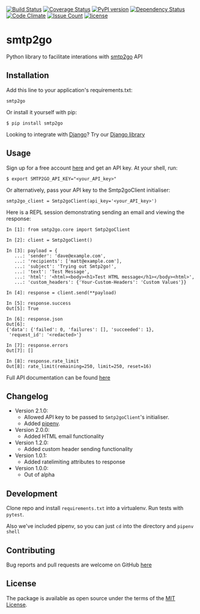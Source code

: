 [![Build Status](https://travis-ci.org/smtp2go-oss/smtp2go-python.svg?branch=master)](https://travis-ci.org/smtp2go-oss/smtp2go-python)
[![Coverage Status](https://coveralls.io/repos/github/smtp2go-oss/smtp2go-python/badge.svg?branch=master)](https://coveralls.io/github/smtp2go-oss/smtp2go-python?branch=master)
[![PyPI version](https://badge.fury.io/py/smtp2go.svg)](https://badge.fury.io/py/smtp2go)
[![Dependency Status](https://gemnasium.com/badges/github.com/smtp2go-oss/smtp2go-python.svg)](https://gemnasium.com/github.com/smtp2go-oss/smtp2go-python)
[![Code Climate](https://codeclimate.com/github/smtp2go-oss/smtp2go-python/badges/gpa.svg)](https://codeclimate.com/github/smtp2go-oss/smtp2go-python)
[![Issue Count](https://codeclimate.com/github/smtp2go-oss/smtp2go-python/badges/issue_count.svg)](https://codeclimate.com/github/smtp2go-oss/smtp2go-python)
[![license](https://img.shields.io/github/license/smtp2go-oss/smtp2go-python.svg)]()

# smtp2go

Python library to facilitate interations with [smtp2go](https://www.smtp2go.com) API

## Installation

Add this line to your application's requirements.txt:

    smtp2go

Or install it yourself with pip:

    $ pip install smtp2go


Looking to integrate with [Django](https://www.djangoproject.com)? Try our [Django library](https://github.com/smtp2go-oss/smtp2go-django/)

## Usage

Sign up for a free account [here](https://www.smtp2go.com/pricing) and get an API key. At your shell, run:

    $ export SMTP2GO_API_KEY="<your_API_key>"

Or alternatively, pass your API key to the Smtp2goClient initialiser:

    smtp2go_client = Smtp2goClient(api_key='<your_API_key>')

Here is a REPL session demonstrating sending an email and viewing the response:

    In [1]: from smtp2go.core import Smtp2goClient

    In [2]: client = Smtp2goClient()

    In [3]: payload = {
       ...: 'sender': 'dave@example.com',
       ...: 'recipients': ['matt@example.com'],
       ...: 'subject': 'Trying out Smtp2go!',
       ...: 'text': 'Test Message',
       ...: 'html': '<html><body><h1>Test HTML message</h1></body><html>',
       ...: 'custom_headers': {'Your-Custom-Headers': 'Custom Values'}}

    In [4]: response = client.send(**payload)

    In [5]: response.success
    Out[5]: True

    In [6]: response.json
    Out[6]:
    {'data': {'failed': 0, 'failures': [], 'succeeded': 1},
     'request_id': '<redacted>'}

    In [7]: response.errors
    Out[7]: []

    In [8]: response.rate_limit
    Out[8]: rate_limit(remaining=250, limit=250, reset=16)

Full API documentation can be found [here](https://apidoc.smtp2go.com/documentation/#/README)

## Changelog

- Version 2.1.0:
  - Allowed API key to be passed to `Smtp2goClient`'s initialiser.
  - Added [pipenv](https://docs.pipenv.org).
- Version 2.0.0:
  - Added HTML email functionality
- Version 1.2.0:
  - Added custom header sending functionality
- Version 1.0.1:
  - Added ratelimiting attributes to response
- Version 1.0.0:
  - Out of alpha

## Development

Clone repo and install `requirements.txt` into a virtualenv. Run tests with `pytest`.

Also we've included pipenv, so you can just `cd` into the directory and `pipenv shell`

## Contributing

Bug reports and pull requests are welcome on GitHub [here](https://github.com/smtp2go-oss/smtp2go-python)

## License

The package is available as open source under the terms of the [MIT License](http://opensource.org/licenses/MIT).
